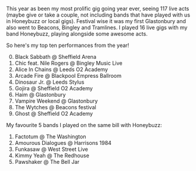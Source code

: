 This year as been my most prolific gig going year ever, seeing 117 live acts (maybe give or take a couple, not including bands that have played with us in Honeybuzz or local gigs). Festival wise it was my first Glastonbury and also went to Beacons, Bingley and Tramlines. I played 16 live gigs with my band Honeybuzz, playing alongside some awesome acts. 

So here's my top ten performances from the year!


0. Black Sabbath @ Sheffield Arena
0. Chic feat. Nile Rogers @ Bingley Music Live
0. Alice In Chains @ Leeds O2 Academy
0. Arcade Fire @ Blackpool Empress Ballroom
0. Dinosaur Jr. @ Leeds Stylus
0. Gojira @ Sheffield O2 Academy
0. Haim @ Glastonbury
0. Vampire Weekend @ Glastonbury
0. The Wytches @ Beacons festival
0. Ghost @ Sheffield O2 Academy

My favourite 5 bands I played on the same bill with Honeybuzz:

1. Factotum @ The Washington
2. Amourous Dialogues @ Harrisons 1984
3. Funkasaw @ West Street Live
4. Kimmy Yeah @ The Redhouse
5. Pawshaker @ The Bell Jar